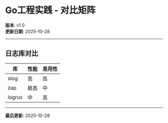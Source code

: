 # Go工程实践 - 对比矩阵

**版本**: v1.0  
**更新日期**: 2025-10-28

---

## 日志库对比

| 库 | 性能 | 易用性 |
|----|------|--------|
| slog | 高 | 高 |
| zap | 极高 | 中 |
| logrus | 中 | 高 |

---

**最后更新**: 2025-10-28

